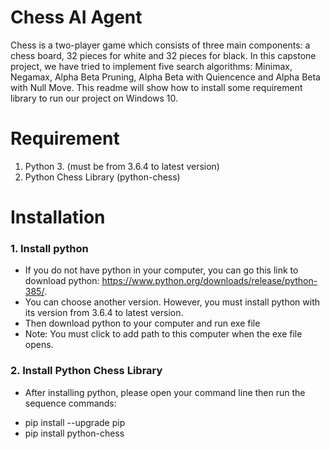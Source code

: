 # Chess AI Agent 
Chess is a two-player game which consists of three main components: a chess board, 32 pieces for white and 32 pieces for black. In this capstone project, we have tried to implement five search algorithms: Minimax, Negamax, Alpha Beta Pruning, Alpha Beta with Quiencence and Alpha Beta with Null Move. This readme will show how to install some requirement library to run our project on Windows 10.

# Requirement
1. Python 3. (must be from 3.6.4 to latest version)
2. Python Chess Library (python-chess)

# Installation 
### 1. Install python
- If you do not have python in your computer, you can go this link to download python: https://www.python.org/downloads/release/python-385/.
- You can choose another version. However, you must install python with its version from 3.6.4 to latest version.
- Then download python to your computer and run exe file
- Note: You must click to add path to this computer when the exe file opens.
### 2. Install Python Chess Library
- After installing python, please open your command line then run the sequence commands:
+ pip install --upgrade pip
+ pip install python-chess
